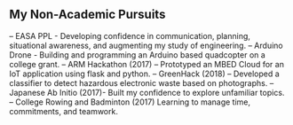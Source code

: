 ## My Non-Academic Pursuits
–	EASA PPL - Developing confidence in communication, planning, situational awareness, and augmenting my study of engineering.
–	Arduino Drone - Building and programming an Arduino based quadcopter on a college grant.
–	ARM Hackathon (2017) – Prototyped an MBED Cloud for an IoT application using flask and python.
–	GreenHack (2018) – Developed a classifier to detect hazardous electronic waste based on photographs.
–	Japanese Ab Initio (2017)- Built my confidence to explore unfamiliar topics.
–	College Rowing and Badminton (2017) Learning to manage time, commitments, and teamwork.
